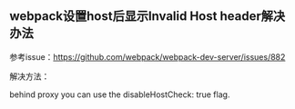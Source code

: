 ## webpack设置host后显示Invalid Host header解决办法



参考issue：https://github.com/webpack/webpack-dev-server/issues/882

解决方法：

behind proxy you can use the disableHostCheck: true flag.

